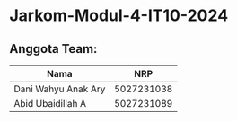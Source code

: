# Jarkom-Modul-4-IT10-2024

## Anggota Team:

| Nama | NRP                    |
|---------------|---------------------------------|
| Dani Wahyu Anak Ary    | 5027231038 |
| Abid Ubaidillah A      | 5027231089 |
